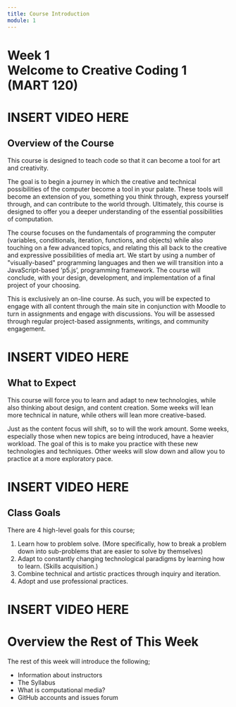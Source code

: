 ```yaml
---
title: Course Introduction
module: 1
---
```


# Week 1<br />Welcome to Creative Coding 1<br />(MART 120)


# INSERT VIDEO HERE

## Overview of the Course

This course is designed to teach code so that it can become a tool for art and creativity.

The goal is to begin a journey in which the creative and technical possibilities of the computer become a tool in your palate. These tools will become an extension of you, something you think through, express yourself through, and can contribute to the world through. Ultimately, this course is designed to offer you a deeper understanding of the essential possibilities of computation.

The course focuses on the fundamentals of programming the computer (variables, conditionals, iteration, functions, and objects) while also touching on a few advanced topics, and relating this all back to the creative and expressive possibilities of media art. We start by using a number of "visually-based" programming languages and then we will transition into a JavaScript-based ‘p5.js’, programming framework. The course will conclude, with your design, development, and implementation of a final project of your choosing.

This is exclusively an on-line course. As such, you will be expected to engage with all content through the main site in conjunction with Moodle to turn in assignments and engage with discussions. You will be assessed through regular project-based assignments, writings, and community engagement.

# INSERT VIDEO HERE

## What to Expect

This course will force you to learn and adapt to new technologies, while also thinking about design, and content creation. Some weeks will lean more technical in nature, while others will lean more creative-based.

Just as the content focus will shift, so to will the work amount. Some weeks, especially those when new topics are being introduced, have a heavier workload. The goal of this is to make you practice with these new technologies and techniques. Other weeks will slow down and allow you to practice at a more exploratory pace.

# INSERT VIDEO HERE

## Class Goals

There are 4 high-level goals for this course;

1. Learn how to problem solve. (More specifically, how to break a problem down into sub-problems that are easier to solve by themselves)
2. Adapt to constantly changing technological paradigms by learning how to learn. (Skills acquisition.)
3. Combine technical and artistic practices through inquiry and iteration.
4. Adopt and use professional practices.

# INSERT VIDEO HERE

# Overview the Rest of This Week

The rest of this week will introduce the following;

- Information about instructors
- The Syllabus
- What is computational media?
- GitHub accounts and issues forum
